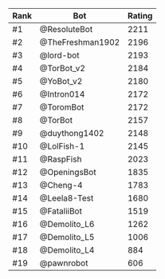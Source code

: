 Rank|Bot|Rating
---|---|---
#1|@ResoluteBot|2211
#2|@TheFreshman1902|2196
#3|@lord-bot|2193
#4|@TorBot_v2|2184
#5|@YoBot_v2|2180
#6|@Intron014|2172
#7|@ToromBot|2172
#8|@TorBot|2157
#9|@duythong1402|2148
#10|@LolFish-1|2145
#11|@RaspFish|2023
#12|@OpeningsBot|1835
#13|@Cheng-4|1783
#14|@Leela8-Test|1680
#15|@FataliiBot|1519
#16|@Demolito_L6|1262
#17|@Demolito_L5|1006
#18|@Demolito_L4|884
#19|@pawnrobot|606
